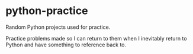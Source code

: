 # python-practice
Random Python projects used for practice.

Practice problems made so I can return to them when I inevitably return to Python and have something to reference back to.
